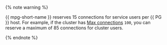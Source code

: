 {% note warning %}

{{ mpg-short-name }} reserves 15 connections for service users per {{ PG }} host. For example, if the cluster has [Max connections](../../managed-postgresql/concepts/settings-list.md#setting-max-connections) `100`, you can reserve a maximum of 85 connections for cluster users.

{% endnote %}

